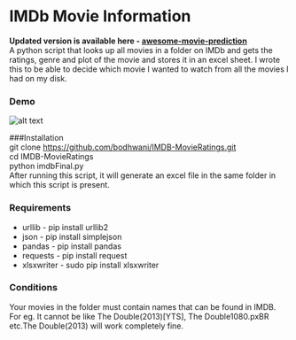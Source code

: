 # IMDb Movie Information
**Updated version is available here - <a href="https://github.com/bodhwani/awesome-movies-prediction">awesome-movie-prediction</a>**
<br>
A python script that looks up all movies in a folder on IMDb and gets the ratings, genre and plot of the movie and stores it in an excel sheet.
I wrote this to be able to decide which movie I wanted to watch from all the movies I had on my disk.

### Demo<br>
![alt text](/DEMO.png "Demo of Excel file")


###Installation<br>
    git clone https://github.com/bodhwani/IMDB-MovieRatings.git<br>
    cd IMDB-MovieRatings<br>
    python imdbFinal.py<br>
After running this script, it will generate an excel file in the same folder in which this script is present.<br>

### Requirements<br>
- urllib - pip install urllib2<br>
- json - pip install simplejson<br>
- pandas - pip install pandas<br>
- requests - pip install request<br>
- xlsxwriter - sudo pip install xlsxwriter<br>

### Conditions<br>
Your movies in the folder must contain names that can be found in IMDB. For eg. It cannot be like The Double(2013)[YTS], The Double1080.pxBR etc.The Double(2013) will work completely fine.

